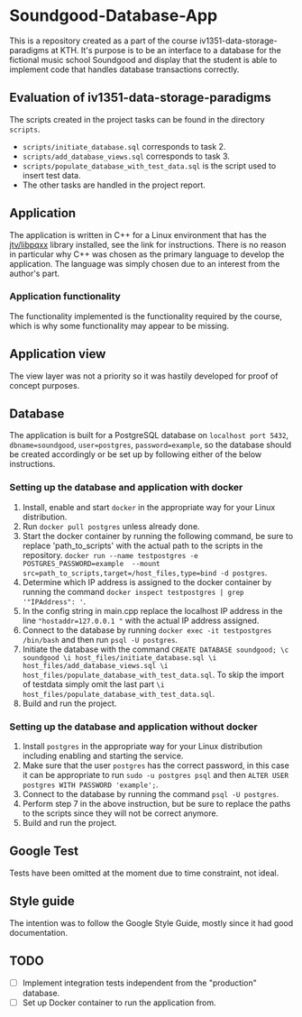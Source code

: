 # Soundgood-Database-App
This is a repository created as a part of the course iv1351-data-storage-paradigms at KTH.
It's purpose is to be an interface to a database for the fictional music school Soundgood 
and display that the student is able to implement code that handles database transactions 
correctly.

## Evaluation of iv1351-data-storage-paradigms
The scripts created in the project tasks can be found in the directory `scripts`.
- `scripts/initiate_database.sql` corresponds to  task 2.
- `scripts/add_database_views.sql` corresponds to task 3.
- `scripts/populate_database_with_test_data.sql` is the script used to insert test data.
- The other tasks are handled in the project report.

## Application
The application is written in C++ for a Linux environment that has the 
[jtv/libpqxx](https://github.com/jtv/libpqxx)
library installed, see the link for instructions. There is no reason in particular why C++
was chosen as the primary language to develop the application. The language was simply
chosen due to an interest from the author's part.

### Application functionality
The functionality implemented is the functionality required by the course, which is why some
functionality may appear to be missing.

## Application view
The view layer was not a priority so it was hastily developed for proof of concept purposes.

## Database
The application is built for a PostgreSQL database on `localhost port 5432`, `dbname=soundgood`,
`user=postgres`,
`password=example`, so the database should be created accordingly or be set up by following either
of the below instructions.

### Setting up the database and application with docker
1. Install, enable and start `docker` in the appropriate way for your Linux distribution.
2. Run `docker pull postgres` unless already done.
3. Start the docker container by running the following command, be sure to replace 'path_to_scripts'
   with the actual path to the scripts in the repository.
   `docker run --name testpostgres -e POSTGRES_PASSWORD=example 
   --mount src=path_to_scripts,target=/host_files,type=bind -d postgres`.
4. Determine which IP address is assigned to the docker container by running the command
   `docker inspect testpostgres | grep '"IPAddress": '`.
5. In the config string in main.cpp replace the localhost IP address in the line 
   `"hostaddr=127.0.0.1 "` with the actual IP address assigned.
6. Connect to the database by running `docker exec -it testpostgres /bin/bash`
   and then run `psql -U postgres`.
7. Initiate the database with the command `CREATE DATABASE soundgood;
   \c soundgood \i host_files/initiate_database.sql
   \i host_files/add_database_views.sql
   \i host_files/populate_database_with_test_data.sql`. To skip the import of testdata
   simply omit the last part `\i host_files/populate_database_with_test_data.sql`.
8. Build and run the project.

### Setting up the database and application without docker
1. Install `postgres` in the appropriate way for your Linux distribution including
   enabling and starting the service.
2. Make sure that the user `postgres` has the correct password, in this case it can be
   appropriate to run `sudo -u postgres psql` and then 
   `ALTER USER postgres WITH PASSWORD 'example';`.
3. Connect to the database by running the command `psql -U postgres`.
4. Perform step 7 in the above instruction, but be sure to replace the paths to the scripts
   since they will not be correct anymore.
5. Build and run the project.

## Google Test
Tests have been omitted at the moment due to time constraint, not ideal.

## Style guide
The intention was to follow the Google Style Guide, mostly since it had good documentation.

## TODO
- [ ] Implement integration tests independent from the "production" database.
- [ ] Set up Docker container to run the application from.
